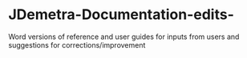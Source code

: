 # JDemetra-Documentation-edits-
Word versions of reference and user guides for inputs from users and suggestions for corrections/improvement
